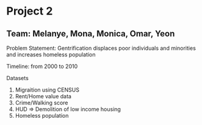 # Project 2

## Team: Melanye, Mona, Monica, Omar, Yeon

Problem Statement: Gentrification displaces poor individuals and minorities and increases homeless population

Timeline: from 2000 to 2010

Datasets
1. Migraition using CENSUS
2. Rent/Home value data
3. Crime/Walking score
4. HUD => Demolition of low income housing
5. Homeless population
